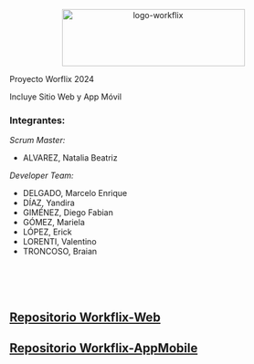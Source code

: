 
<p align="center">
 <a href="https://ibb.co/0tpbGxN"><img src="https://i.ibb.co/xHKT7Nv/logo-workflix.png" alt="logo-workflix" border="0" width="320" height="100"></a>
</p>
<div>
Proyecto Worflix 2024

Incluye Sitio Web y App Móvil
</div>

### Integrantes:

_Scrum Master:_
* ALVAREZ, Natalia Beatriz

_Developer Team:_
* DELGADO, Marcelo Enrique
* DÍAZ, Yandira
* GIMÉNEZ, Diego Fabian
* GÓMEZ, Mariela
* LÓPEZ, Erick
* LORENTI, Valentino
* TRONCOSO, Braian

</div><br /><br /><br />

## [Repositorio Workflix-Web](https://github.com/workflix/workflix-web)
## [Repositorio Workflix-AppMobile](https://github.com/workflix/workflix-mobile)
